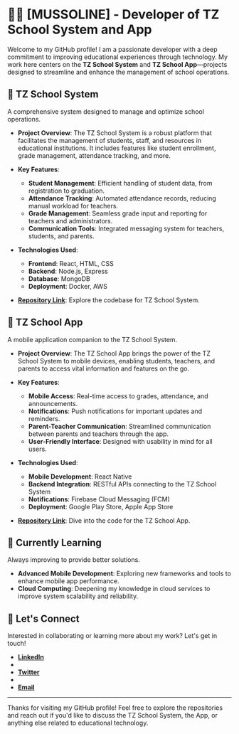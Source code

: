 # 👨‍💻 [MUSSOLINE] - Developer of TZ School System and App

Welcome to my GitHub profile! I am a passionate developer with a deep commitment to improving educational experiences through technology. My work here centers on the **TZ School System** and **TZ School App**—projects designed to streamline and enhance the management of school operations.

## 🏫 TZ School System
A comprehensive system designed to manage and optimize school operations.

- **Project Overview**:
  The TZ School System is a robust platform that facilitates the management of students, staff, and resources in educational institutions. It includes features like student enrollment, grade management, attendance tracking, and more.

- **Key Features**:
  - **Student Management**: Efficient handling of student data, from registration to graduation.
  - **Attendance Tracking**: Automated attendance records, reducing manual workload for teachers.
  - **Grade Management**: Seamless grade input and reporting for teachers and administrators.
  - **Communication Tools**: Integrated messaging system for teachers, students, and parents.

- **Technologies Used**:
  - **Frontend**: React, HTML, CSS
  - **Backend**: Node.js, Express
  - **Database**: MongoDB
  - **Deployment**: Docker, AWS

- **[Repository Link](#)**: Explore the codebase for TZ School System.

## 📱 TZ School App
A mobile application companion to the TZ School System.

- **Project Overview**:
  The TZ School App brings the power of the TZ School System to mobile devices, enabling students, teachers, and parents to access vital information and features on the go.

- **Key Features**:
  - **Mobile Access**: Real-time access to grades, attendance, and announcements.
  - **Notifications**: Push notifications for important updates and reminders.
  - **Parent-Teacher Communication**: Streamlined communication between parents and teachers through the app.
  - **User-Friendly Interface**: Designed with usability in mind for all users.

- **Technologies Used**:
  - **Mobile Development**: React Native
  - **Backend Integration**: RESTful APIs connecting to the TZ School System
  - **Notifications**: Firebase Cloud Messaging (FCM)
  - **Deployment**: Google Play Store, Apple App Store

- **[Repository Link](#)**: Dive into the code for the TZ School App.

## 🌱 Currently Learning
Always improving to provide better solutions.
- **Advanced Mobile Development**: Exploring new frameworks and tools to enhance mobile app performance.
- **Cloud Computing**: Deepening my knowledge in cloud services to improve system scalability and reliability.

## 🤝 Let's Connect
Interested in collaborating or learning more about my work? Let's get in touch!
- **[LinkedIn]( https://www.linkedin.com/in/mussoline-mgimba-397745320?utm_source=share&utm_campaign=share_via&utm_content=profile&utm_medium=android_app)**
- 
- **[Twitter](   https://x.com/CRAZY_HUBBIE?t=lvMZ3zzhBI9lchXg0iHzyg&s=09)**
- 
- **[Email](mnovasko@gmail.com)**

---

Thanks for visiting my GitHub profile! Feel free to explore the repositories and reach out if you'd like to discuss the TZ School System, the App, or anything else related to educational technology.
